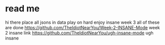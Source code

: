 # read me
hi there
place all jsons in data
play on hard
enjoy insane week 3
all of these are done
https://github.com/TheIdiotNearYou/Week-2-INSANE-Mode week 2 insane link
https://github.com/TheIdiotNearYou/ugh-insane-mode ugh insane
